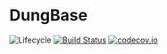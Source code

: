 # DungBase

![Lifecycle](https://img.shields.io/badge/lifecycle-experimental-orange.svg)<!--
![Lifecycle](https://img.shields.io/badge/lifecycle-maturing-blue.svg)
![Lifecycle](https://img.shields.io/badge/lifecycle-stable-green.svg)
![Lifecycle](https://img.shields.io/badge/lifecycle-retired-orange.svg)
![Lifecycle](https://img.shields.io/badge/lifecycle-archived-red.svg)
![Lifecycle](https://img.shields.io/badge/lifecycle-dormant-blue.svg) -->
[![Build Status](https://travis-ci.org/yakir12/DungBase.jl.svg?branch=master)](https://travis-ci.org/yakir12/DungBase.jl)
[![codecov.io](http://codecov.io/github/yakir12/DungBase.jl/coverage.svg?branch=master)](http://codecov.io/github/yakir12/DungBase.jl?branch=master)

